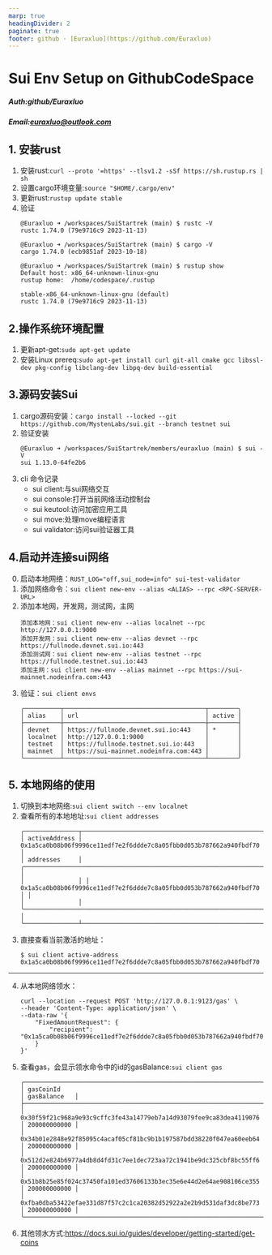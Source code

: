 ```yaml
---
marp: true
headingDivider: 2
paginate: true
footer: github · [Euraxluo](https://github.com/Euraxluo)
---
```


# Sui Env Setup on GithubCodeSpace

##### Auth:github/Euraxluo
##### Email:euraxluo@outlook.com

## 1. 安装rust
<!--
footer:  https://www.rust-lang.org/zh-CN/tools/install
-->
1. 安装rust:`curl --proto '=https' --tlsv1.2 -sSf https://sh.rustup.rs | sh`
2. 设置cargo环境变量:`source "$HOME/.cargo/env"`
3. 更新rust:`rustup update stable`
4. 验证
    ```
    @Euraxluo ➜ /workspaces/SuiStartrek (main) $ rustc -V
    rustc 1.74.0 (79e9716c9 2023-11-13)

    @Euraxluo ➜ /workspaces/SuiStartrek (main) $ cargo -V
    cargo 1.74.0 (ecb9851af 2023-10-18)

    @Euraxluo ➜ /workspaces/SuiStartrek (main) $ rustup show
    Default host: x86_64-unknown-linux-gnu
    rustup home:  /home/codespace/.rustup

    stable-x86_64-unknown-linux-gnu (default)
    rustc 1.74.0 (79e9716c9 2023-11-13)
    ```
## 2.操作系统环境配置
<!--
footer:  https://docs.sui.io/guides/developer/getting-started/sui-install
-->
1. 更新apt-get:`sudo apt-get update`
2. 安装Linux prereq:`sudo apt-get install curl git-all cmake gcc libssl-dev pkg-config libclang-dev libpq-dev build-essential`

## 3.源码安装Sui
1. cargo源码安装：`cargo install --locked --git https://github.com/MystenLabs/sui.git --branch testnet sui`
2. 验证安装
    ```
    @Euraxluo ➜ /workspaces/SuiStartrek/members/euraxluo (main) $ sui -V
    sui 1.13.0-64fe2b6
    ```
3. cli 命令记录
    - sui client:与sui网络交互
    - sui console:打开当前网络活动控制台
    - sui keutool:访问加密应用工具
    - sui move:处理move编程语言
    - sui validator:访问sui验证器工具

## 4.启动并连接sui网络
<!--
footer:  https://docs.sui.io/guides/developer/getting-started/connect
-->
0. 启动本地网络：`RUST_LOG="off,sui_node=info" sui-test-validator`
1. 添加网络命令：`sui client new-env --alias <ALIAS> --rpc <RPC-SERVER-URL>`
2. 添加本地网，开发网，测试网，主网
    ```
    添加本地网：sui client new-env --alias localnet --rpc http://127.0.0.1:9000
    添加开发网：sui client new-env --alias devnet --rpc https://fullnode.devnet.sui.io:443
    添加测试网：sui client new-env --alias testnet --rpc https://fullnode.testnet.sui.io:443
    添加主网：sui client new-env --alias mainnet --rpc https://sui-mainnet.nodeinfra.com:443
    ```
3. 验证：`sui client envs`
    ```
    ╭──────────┬───────────────────────────────────────┬────────╮
    │ alias    │ url                                   │ active │
    ├──────────┼───────────────────────────────────────┼────────┤
    │ devnet   │ https://fullnode.devnet.sui.io:443    │ *      │
    │ localnet │ http://127.0.0.1:9000                 │        │
    │ testnet  │ https://fullnode.testnet.sui.io:443   │        │
    │ mainnet  │ https://sui-mainnet.nodeinfra.com:443 │        │
    ╰──────────┴───────────────────────────────────────┴────────╯
    ```

## 5. 本地网络的使用
<!--
footer:  https://docs.sui.io/guides/developer/getting-started/local-network
-->
1. 切换到本地网络:`sui client switch --env localnet`
2. 查看所有的本地地址:`sui client addresses`
    ```
    ╭───────────────┬──────────────────────────────────────────────────────────────────────────╮
    │ activeAddress │  0x1a5ca0b08b06f9996ce11edf7e2f6ddde7c8a05fbb0d053b787662a940fbdf70      │
    │ addresses     │ ╭──────────────────────────────────────────────────────────────────────╮ │
    │               │ │  0x1a5ca0b08b06f9996ce11edf7e2f6ddde7c8a05fbb0d053b787662a940fbdf70  │ │
    │               │ ╰──────────────────────────────────────────────────────────────────────╯ │
    ╰───────────────┴──────────────────────────────────────────────────────────────────────────╯
    ```
3. 直接查看当前激活的地址：
    ```
    $ sui client active-address
    0x1a5ca0b08b06f9996ce11edf7e2f6ddde7c8a05fbb0d053b787662a940fbdf70
    ```
--- 
4. 从本地网络领水：
    ```
    curl --location --request POST 'http://127.0.0.1:9123/gas' \
    --header 'Content-Type: application/json' \
    --data-raw '{
        "FixedAmountRequest": {
            "recipient": "0x1a5ca0b08b06f9996ce11edf7e2f6ddde7c8a05fbb0d053b787662a940fbdf70"
        }
    }'
    ```
5. 查看gas，会显示领水命令中的id的gasBalance:`sui client gas`
    ```
    ╭────────────────────────────────────────────────────────────────────┬──────────────╮
    │ gasCoinId                                                          │ gasBalance   │
    ├────────────────────────────────────────────────────────────────────┼──────────────┤
    │ 0x30f59f21c968a9e93c9cffc3fe43a14779eb7a14d93079fee9ca83dea4119076 │ 200000000000 │
    │ 0x34b01e2848e92f85095c4acaf05cf81bc9b1b197587bdd38220f047ea60eeb64 │ 200000000000 │
    │ 0x512d2e824b6977a4db8d4fd31c7ee1dec723aa72c1941be9dc325cbf8bc55ff6 │ 200000000000 │
    │ 0x51b8b25e85f024c37450fa101ed37606133b3ec35e6e44d2e64ae908106ce355 │ 200000000000 │
    │ 0xfba0dba53422efae331d87f57c2c1ca20382d52922a2e2b9d531daf3dc8be773 │ 200000000000 │
    ╰────────────────────────────────────────────────────────────────────┴──────────────╯
    ```
6. 其他领水方式:https://docs.sui.io/guides/developer/getting-started/get-coins